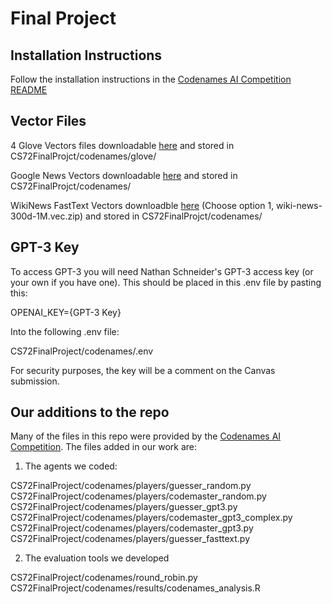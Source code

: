 # Final Project

## Installation Instructions

Follow the installation instructions in the [Codenames AI Competition README](README.md)

## Vector Files
4 Glove Vectors files downloadable [here](https://nlp.stanford.edu/data/glove.6B.zip) and stored in CS72FinalProjct/codenames/glove/

Google News Vectors downloadable [here](https://drive.google.com/file/d/0B7XkCwpI5KDYNlNUTTlSS21pQmM/edit) and stored in CS72FinalProjct/codenames/

WikiNews FastText Vectors downloadble [here](https://fasttext.cc/docs/en/english-vectors.html) (Choose option 1, wiki-news-300d-1M.vec.zip) and stored in CS72FinalProjct/codenames/

## GPT-3 Key
To access GPT-3 you will need Nathan Schneider's GPT-3 access key (or your own if you have one). This should be placed in this .env file by pasting this:

OPENAI_KEY={GPT-3 Key}

Into the following .env file:

CS72FinalProject/codenames/.env

For security purposes, the key will be a comment on the Canvas submission.

## Our additions to the repo

Many of the files in this repo were provided by the [Codenames AI Competition](e-codenames-ai-competition/home). 
The files added in our work are:

1. The agents we coded:

CS72FinalProject/codenames/players/guesser_random.py
CS72FinalProject/codenames/players/codemaster_random.py
CS72FinalProject/codenames/players/guesser_gpt3.py
CS72FinalProject/codenames/players/codemaster_gpt3_complex.py
CS72FinalProject/codenames/players/codemaster_gpt3.py
CS72FinalProject/codenames/players/guesser_fasttext.py

2. The evaluation tools we developed

CS72FinalProject/codenames/round_robin.py
CS72FinalProject/codenames/results/codenames_analysis.R
